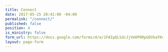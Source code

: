 ```yaml
---
title: Connect
date: 2017-05-25 20:41:00 -04:00
permalink: "/connect/"
published: false
position: 4
is_ministry: false
form_url: https://docs.google.com/forms/d/e/1FAIpQLSdcJjVmOP0RpGDVbaTKuU4tlIIx2IL-RtuXz2i8-61wEmi76Q/viewform?embedded=true
layout: page-form
---
```


